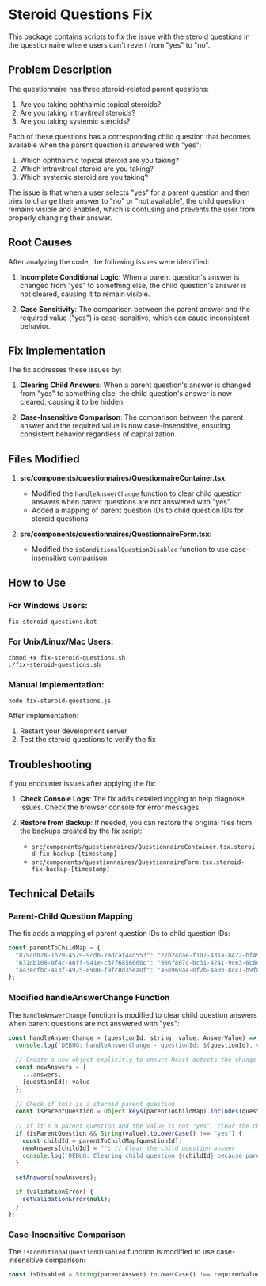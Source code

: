 # Steroid Questions Fix

This package contains scripts to fix the issue with the steroid questions in the questionnaire where users can't revert from "yes" to "no".

## Problem Description

The questionnaire has three steroid-related parent questions:
1. Are you taking ophthalmic topical steroids?
2. Are you taking intravitreal steroids?
3. Are you taking systemic steroids?

Each of these questions has a corresponding child question that becomes available when the parent question is answered with "yes":
1. Which ophthalmic topical steroid are you taking?
2. Which intravitreal steroid are you taking?
3. Which systemic steroid are you taking?

The issue is that when a user selects "yes" for a parent question and then tries to change their answer to "no" or "not available", the child question remains visible and enabled, which is confusing and prevents the user from properly changing their answer.

## Root Causes

After analyzing the code, the following issues were identified:

1. **Incomplete Conditional Logic**: When a parent question's answer is changed from "yes" to something else, the child question's answer is not cleared, causing it to remain visible.

2. **Case Sensitivity**: The comparison between the parent answer and the required value ("yes") is case-sensitive, which can cause inconsistent behavior.

## Fix Implementation

The fix addresses these issues by:

1. **Clearing Child Answers**: When a parent question's answer is changed from "yes" to something else, the child question's answer is now cleared, causing it to be hidden.

2. **Case-Insensitive Comparison**: The comparison between the parent answer and the required value is now case-insensitive, ensuring consistent behavior regardless of capitalization.

## Files Modified

1. **src/components/questionnaires/QuestionnaireContainer.tsx**:
   - Modified the `handleAnswerChange` function to clear child question answers when parent questions are not answered with "yes"
   - Added a mapping of parent question IDs to child question IDs for steroid questions

2. **src/components/questionnaires/QuestionnaireForm.tsx**:
   - Modified the `isConditionalQuestionDisabled` function to use case-insensitive comparison

## How to Use

### For Windows Users:
```
fix-steroid-questions.bat
```

### For Unix/Linux/Mac Users:
```
chmod +x fix-steroid-questions.sh
./fix-steroid-questions.sh
```

### Manual Implementation:
```
node fix-steroid-questions.js
```

After implementation:
1. Restart your development server
2. Test the steroid questions to verify the fix

## Troubleshooting

If you encounter issues after applying the fix:

1. **Check Console Logs**: The fix adds detailed logging to help diagnose issues. Check the browser console for error messages.

2. **Restore from Backup**: If needed, you can restore the original files from the backups created by the fix script:
   - `src/components/questionnaires/QuestionnaireContainer.tsx.steroid-fix-backup-[timestamp]`
   - `src/components/questionnaires/QuestionnaireForm.tsx.steroid-fix-backup-[timestamp]`

## Technical Details

### Parent-Child Question Mapping

The fix adds a mapping of parent question IDs to child question IDs:

```javascript
const parentToChildMap = {
  "879cd028-1b29-4529-9cdb-7adcaf44d553": "27b24dae-f107-431a-8422-bf49df018e1f", // ophthalmic -> which ophthalmic
  "631db108-0f4c-46ff-941e-c37f6856060c": "986f807c-bc31-4241-9ce3-6c6d3bbf09ad", // intravitreal -> which intravitreal
  "a43ecfbc-413f-4925-8908-f9fc0d35ea0f": "468969a4-0f2b-4a03-8cc1-b9f80efff559"  // systemic -> which systemic
};
```

### Modified handleAnswerChange Function

The `handleAnswerChange` function is modified to clear child question answers when parent questions are not answered with "yes":

```javascript
const handleAnswerChange = (questionId: string, value: AnswerValue) => {
  console.log(`DEBUG: handleAnswerChange - questionId: ${questionId}, value: ${value}`);
  
  // Create a new object explicitly to ensure React detects the change
  const newAnswers = {
    ...answers,
    [questionId]: value
  };
  
  // Check if this is a steroid parent question
  const isParentQuestion = Object.keys(parentToChildMap).includes(questionId);
  
  // If it's a parent question and the value is not "yes", clear the child question answer
  if (isParentQuestion && String(value).toLowerCase() !== "yes") {
    const childId = parentToChildMap[questionId];
    newAnswers[childId] = ""; // Clear the child question answer
    console.log(`DEBUG: Clearing child question ${childId} because parent ${questionId} is not "yes"`);
  }
  
  setAnswers(newAnswers);

  if (validationError) {
    setValidationError(null);
  }
};
```

### Case-Insensitive Comparison

The `isConditionalQuestionDisabled` function is modified to use case-insensitive comparison:

```javascript
const isDisabled = String(parentAnswer).toLowerCase() !== requiredValue.toLowerCase();